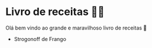 # Livro de receitas :woman_cook:

Olá bem vindo ao grande e maravilhoso livro de receitas :spaghetti:

- Strogonoff de Frango

